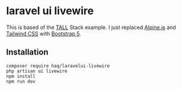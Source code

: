 # laravel ui livewire
This is based of the [TALL](https://github.com/laravel-frontend-presets/tall) Stack example. I just replaced [Alpine.js](https://github.com/alpinejs/alpine) and 
[Tailwind CSS](https://tailwindcss.com/) with [Bootstrap 5](https://v5.getbootstrap.com/).

## Installation
```
composer require haq/laravelui-livewire
php artisan ui livewire
npm install
npm run dev
```

